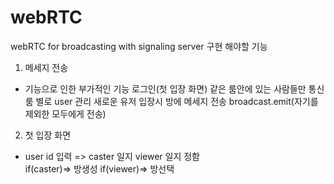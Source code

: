 # webRTC
webRTC for broadcasting with signaling server
구현 해야할 기능
1. 메세지 전송
+ 기능으로 인한 부가적인 기능
로그인(첫 입장 화면)
같은 룸안에 있는 사람들만 통신 룸 별로 user 관리
새로운 유저 입장시 방에 메세지 전송 broadcast.emit(자기를 제외한 모두에게 전송)


2. 첫 입장 화면 
+ user id 입력 => caster 일지 viewer 일지 정함  
if(caster)=> 방생성 
if(viewer)=> 방선택
